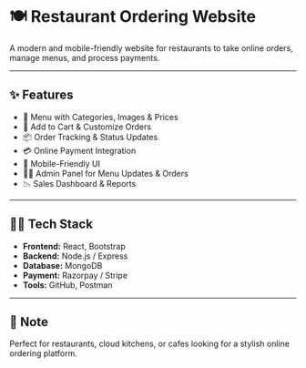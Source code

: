 # 🍽️ Restaurant Ordering Website

A modern and mobile-friendly website for restaurants to take online orders, manage menus, and process payments.

---

## ✨ Features

- 🧾 Menu with Categories, Images & Prices  
- 🛒 Add to Cart & Customize Orders  
- 📦 Order Tracking & Status Updates  
- 💳 Online Payment Integration  
- 📲 Mobile-Friendly UI  
- 🧑‍🍳 Admin Panel for Menu Updates & Orders  
- 📉 Sales Dashboard & Reports  

---

## 🧑‍💻 Tech Stack

- **Frontend:** React, Bootstrap  
- **Backend:** Node.js / Express  
- **Database:** MongoDB  
- **Payment:** Razorpay / Stripe  
- **Tools:** GitHub, Postman

---

## 📌 Note

Perfect for restaurants, cloud kitchens, or cafes looking for a stylish online ordering platform.
